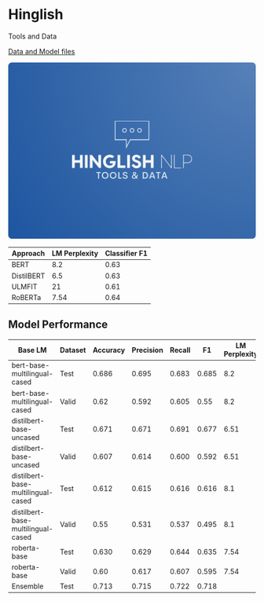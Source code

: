 # Hinglish
Tools and Data

[Data and Model files](https://drive.google.com/drive/folders/12qEbxbefBY24-YqahVV0v7q_IFyxz3L8?usp=sharing)

![Logo](./Hinglish-Logo.png)


Approach | LM Perplexity | Classifier F1 |
---| --- | ---|
BERT|8.2 | 0.63|
DistilBERT|6.5 | 0.63|
ULMFIT | 21 | 0.61|
RoBERTa| 7.54 | 0.64|

## Model Performance

Base LM | Dataset|  Accuracy |  Precision |  Recall |  F1| LM Perplexity|
--|--|--|--|--|--|--|
bert-base-multilingual-cased | Test |  0.686| 0.695| 0.683|  0.685| 8.2|
bert-base-multilingual-cased | Valid |  0.62| 0.592 |  0.605|  0.55| 8.2|
distilbert-base-uncased | Test| 0.671| 0.671| 0.691| 0.677| 6.51|
distilbert-base-uncased | Valid| 0.607| 0.614| 0.600| 0.592| 6.51|
distilbert-base-multilingual-cased | Test| 0.612| 0.615| 0.616| 0.616| 8.1|
distilbert-base-multilingual-cased | Valid| 0.55| 0.531| 0.537| 0.495| 8.1|
roberta-base | Test| 0.630| 0.629| 0.644| 0.635| 7.54|
roberta-base | Valid| 0.60| 0.617| 0.607| 0.595| 7.54|
Ensemble |  Test| 0.713| 0.715| 0.722| 0.718| |
